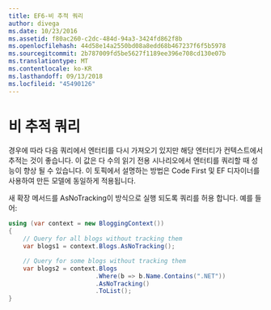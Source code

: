 ```yaml
---
title: EF6-비 추적 쿼리
author: divega
ms.date: 10/23/2016
ms.assetid: f80ac260-c2dc-484d-94a3-3424fd862f8b
ms.openlocfilehash: 44d58e14a2550bd08a8edd68b467237f6f5b5978
ms.sourcegitcommit: 2b787009fd5be5627f1189ee396e708cd130e07b
ms.translationtype: MT
ms.contentlocale: ko-KR
ms.lasthandoff: 09/13/2018
ms.locfileid: "45490126"
---
```

# <a name="no-tracking-queries"></a>비 추적 쿼리
경우에 따라 다음 쿼리에서 엔터티를 다시 가져오기 있지만 해당 엔터티가 컨텍스트에서 추적는 것이 좋습니다. 이 값은 다 수의 읽기 전용 시나리오에서 엔터티를 쿼리할 때 성능이 향상 될 수 있습니다. 이 토픽에서 설명하는 방법은 Code First 및 EF 디자이너를 사용하여 만든 모델에 동일하게 적용됩니다.  

새 확장 메서드를 AsNoTracking이 방식으로 실행 되도록 쿼리를 허용 합니다. 예를 들어:  

``` csharp
using (var context = new BloggingContext())
{
    // Query for all blogs without tracking them
    var blogs1 = context.Blogs.AsNoTracking();

    // Query for some blogs without tracking them
    var blogs2 = context.Blogs
                        .Where(b => b.Name.Contains(".NET"))
                        .AsNoTracking()
                        .ToList();
}
```  
